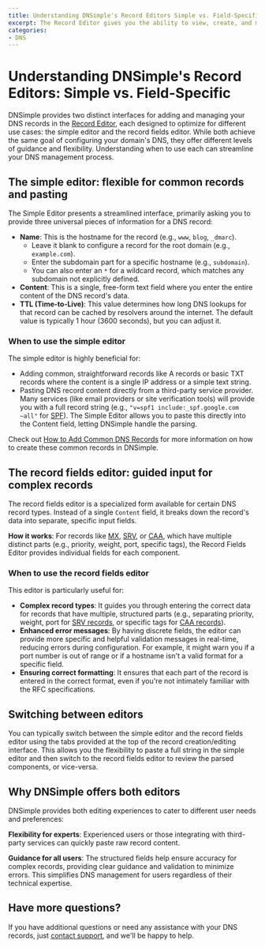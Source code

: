 ```yaml
---
title: Understanding DNSimple's Record Editors Simple vs. Field-Specific
excerpt: The Record Editor gives you the ability to view, create, and manage the DNS records for a domain.
categories:
- DNS
---
```


# Understanding DNSimple's Record Editors: Simple vs. Field-Specific

DNSimple provides two distinct interfaces for adding and managing your DNS records in the [Record Editor](/articles/record-editor/), each designed to optimize for different use cases: the simple editor and the record fields editor. While both achieve the same goal of configuring your domain's DNS, they offer different levels of guidance and flexibility. Understanding when to use each can streamline your DNS management process.

## The simple editor: flexible for common records and pasting
The Simple Editor presents a streamlined interface, primarily asking you to provide three universal pieces of information for a DNS record:
- **Name**: This is the hostname for the record (e.g., `www`, `blog`, `_dmarc`).
    - Leave it blank to configure a record for the root domain (e.g., `example.com`).
    - Enter the subdomain part for a specific hostname (e.g., `subdomain`).
    - You can also enter an `*` for a wildcard record, which matches any subdomain not explicitly defined.
- **Content**: This is a single, free-form text field where you enter the entire content of the DNS record's data.
- **TTL (Time-to-Live)**: This value determines how long DNS lookups for that record can be cached by resolvers around the internet. The default value is typically 1 hour (3600 seconds), but you can adjust it.

### When to use the simple editor
The simple editor is highly beneficial for:
- Adding common, straightforward records like A records or basic TXT records where the content is a single IP address or a simple text string.
- Pasting DNS record content directly from a third-party service provider. Many services (like email providers or site verification tools) will provide you with a full record string (e.g., `"v=spf1 include:_spf.google.com ~all"` for [SPF](/articles/spf-record/)). The Simple Editor allows you to paste this directly into the Content field, letting DNSimple handle the parsing.

Check out [How to Add Common DNS Records](/articles/how-to-add-dns-records/) for more information on how to create these common records in DNSimple.

## The record fields editor: guided input for complex records
The record fields editor is a specialized form available for certain DNS record types. Instead of a single `Content` field, it breaks down the record's data into separate, specific input fields.

**How it works**: For records like [MX](/articles/mx-record/), [SRV](/articles/srv-record/), or [CAA](/articles/caa-record/), which have multiple distinct parts (e.g., priority, weight, port, specific tags), the Record Fields Editor provides individual fields for each component.

### When to use the record fields editor
This editor is particularly useful for:
- **Complex record types**: It guides you through entering the correct data for records that have multiple, structured parts (e.g., separating priority, weight, port for [SRV records](/articles/add-srv-record/), or specific tags for [CAA records](/articles/manage-caa-record/)).
- **Enhanced error messages**: By having discrete fields, the editor can provide more specific and helpful validation messages in real-time, reducing errors during configuration. For example, it might warn you if a port number is out of range or if a hostname isn't a valid format for a specific field.
- **Ensuring correct formatting**: It ensures that each part of the record is entered in the correct format, even if you're not intimately familiar with the RFC specifications.
  
## Switching between editors
You can typically switch between the simple editor and the record fields editor using the tabs provided at the top of the record creation/editing interface. This allows you the flexibility to paste a full string in the simple editor and then switch to the record fields editor to review the parsed components, or vice-versa.

## Why DNSimple offers both editors
DNSimple provides both editing experiences to cater to different user needs and preferences:

**Flexibility for experts**: Experienced users or those integrating with third-party services can quickly paste raw record content.

**Guidance for all users**: The structured fields help ensure accuracy for complex records, providing clear guidance and validation to minimize errors. This simplifies DNS management for users regardless of their technical expertise.

## Have more questions?
If you have additional questions or need any assistance with your DNS records, just [contact support](https://dnsimple.com/feedback), and we'll be happy to help.



